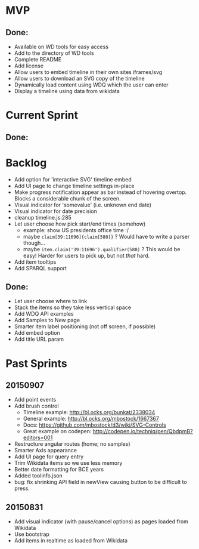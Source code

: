 # MVP
## Done:
* Available on WD tools for easy access
* Add to the directory of WD tools
* Complete README
* Add license
* Allow users to embed timeline in their own sites iframes/svg
* Allow users to download an SVG copy of the timeline
* Dynamically load content using WDQ which the user can enter
* Display a timeline using data from wikidata

# Current Sprint
## Done:

# Backlog
* Add option for 'interactive SVG' timeline embed
* Add UI page to change timeline settings in-place
* Make progress notification appear as bar instead of hovering overtop. Blocks a considerable chunk of the screen.
* Visual indicator for 'somevalue' (i.e. unknown end date)
* Visual indicator for date precision
* cleanup timeline.js:285
* Let user choose how pick start/end times (somehow)
  * example: show US presidents office time :/
  * maybe `claim[39:11696]{claim[580]}` ? Would have to write a parser though...
  * maybe `item.claim('39:11696').qualifier(580)` ? This would be easy! Harder for users to pick up, but not *that* hard.
* Add item tooltips
* Add SPARQL support

## Done:
* Let user choose where to link
* Stack the items so they take less vertical space
* Add WDQ API examples
* Add Samples to New page
* Smarter item label positioning (not off screen, if possible)
* Add embed option
* Add title URL param

# Past Sprints

## 20150907
* Add point events
* Add brush control
  * Timeline example: http://bl.ocks.org/bunkat/2338034
  * General example: http://bl.ocks.org/mbostock/1667367
  * Docs: https://github.com/mbostock/d3/wiki/SVG-Controls
  * Great example on codepen: http://codepen.io/techniq/pen/QbdpmB?editors=001
* Restructure angular routes (home; no samples)
* Smarter Axis appearance
* Add UI page for query entry
* Trim Wikidata items so we use less memory
* Better date formatting for BCE years
* Added toolinfo.json
* bug: fix shrinking API field in newView causing button to be difficult to press.
## 20150831
* Add visual indicator (with pause/cancel options) as pages loaded from Wikidata
* Use bootstrap
* Add items in realtime as loaded from Wikidata

